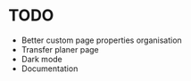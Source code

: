 # TODO

- Better custom page properties organisation
- Transfer planer page
- Dark mode
- Documentation
